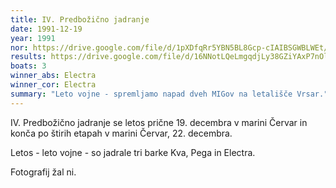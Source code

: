 ```yaml
---
title: IV. Predbožično jadranje
date: 1991-12-19
year: 1991
nor: https://drive.google.com/file/d/1pXDfqRr5YBN5BL8Gcp-cIAIBSGWBLWEt/view?usp=sharing
results: https://drive.google.com/file/d/16NNotLQeLmgqdjLy38GZiYAxP7nOltfZ/view?usp=sharing
boats: 3
winner_abs: Electra
winner_cor: Electra
summary: "Leto vojne - spremljamo napad dveh MIGov na letališče Vrsar."
---
```


IV. Predbožično jadranje se letos prične 19. decembra v marini Červar in konča po štirih etapah v marini Červar, 22. decembra.

Letos - leto vojne - so jadrale tri barke Kva, Pega in Electra.

Fotografij žal ni.
